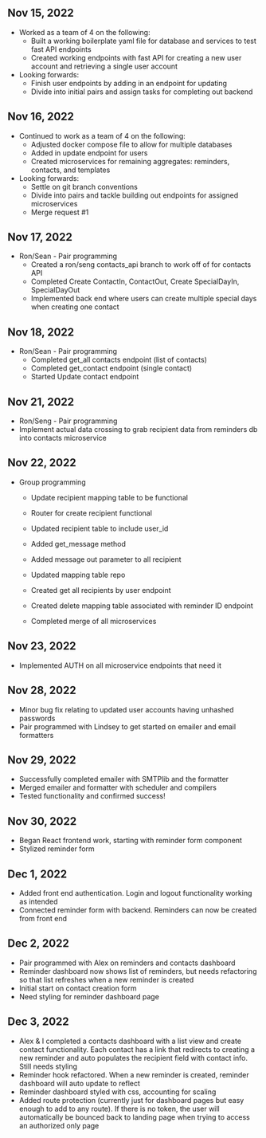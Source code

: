 ## Nov 15, 2022

- Worked as a team of 4 on the following:
  - Built a working boilerplate yaml file for database and services to test fast API endpoints
  - Created working endpoints with fast API for creating a new user account and retrieving a single user account
- Looking forwards:
  - Finish user endpoints by adding in an endpoint for updating
  - Divide into initial pairs and assign tasks for completing out backend

## Nov 16, 2022

- Continued to work as a team of 4 on the following:
  - Adjusted docker compose file to allow for multiple databases
  - Added in update endpoint for users
  - Created microservices for remaining aggregates: reminders, contacts, and templates
- Looking forwards:
  - Settle on git branch conventions
  - Divide into pairs and tackle building out endpoints for assigned microservices
  - Merge request #1

## Nov 17, 2022

- Ron/Sean - Pair programming
  - Created a ron/seng contacts_api branch to work off of for contacts API
  - Completed Create ContactIn, ContactOut, Create SpecialDayIn, SpecialDayOut
  - Implemented back end where users can create multiple special days when creating one contact

## Nov 18, 2022

- Ron/Sean - Pair programming
  - Completed get_all contacts endpoint (list of contacts)
  - Completed get_contact endpoint (single contact)
  - Started Update contact endpoint

## Nov 21, 2022

- Ron/Seng - Pair programming
- Implement actual data crossing to grab recipient data from reminders db into contacts microservice

## Nov 22, 2022

- Group programming

  - Update recipient mapping table to be functional

  - Router for create recipient functional

  - Updated recipient table to include user_id

  - Added get_message method

  - Added message out parameter to all recipient

  - Updated mapping table repo

  - Created get all recipients by user endpoint

  - Created delete mapping table associated with reminder ID endpoint

  - Completed merge of all microservices

## Nov 23, 2022

  - Implemented AUTH on all microservice endpoints that need it

## Nov 28, 2022
  - Minor bug fix relating to updated user accounts having unhashed passwords
  - Pair programmed with Lindsey to get started on emailer and email formatters

## Nov 29, 2022
  - Successfully completed emailer with SMTPlib and the formatter
  - Merged emailer and formatter with scheduler and compilers
  - Tested functionality and confirmed success!

## Nov 30, 2022
  - Began React frontend work, starting with reminder form component
  - Stylized reminder form

## Dec 1, 2022
  - Added front end authentication. Login and logout functionality working as intended
  - Connected reminder form with backend. Reminders can now be created from front end

## Dec 2, 2022
  - Pair programmed with Alex on reminders and contacts dashboard
  - Reminder dashboard now shows list of reminders, but needs refactoring so that list refreshes when a new reminder is created
  - Initial start on contact creation form
  - Need styling for reminder dashboard page

## Dec 3, 2022
  - Alex & I completed a contacts dashboard with a list view and create contact functionality. Each contact has a link that redirects to creating a new reminder and auto populates the recipient field with contact info. Still needs styling
  - Reminder hook refactored. When a new reminder is created, reminder dashboard will auto update to reflect
  - Reminder dashboard styled with css, accounting for scaling
  - Added route protection (currently just for dashboard pages but easy enough to add to any route). If there is no token, the user will automatically be bounced back to landing page when trying to access an authorized only page
